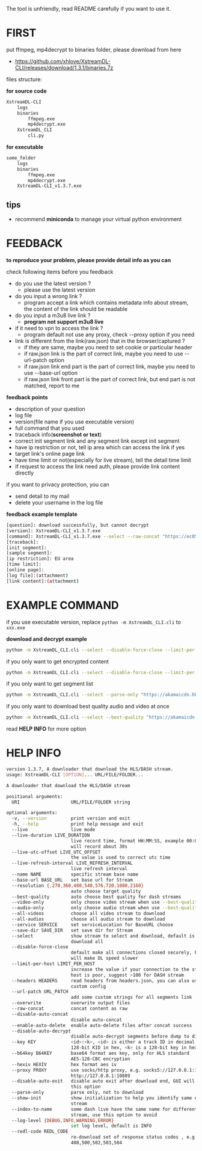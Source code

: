 The tool is unfriendly, read README carefully if you want to use it.

# FIRST

put ffmpeg, mp4decrypt to binaries folder, please download from here

- https://github.com/xhlove/XstreamDL-CLI/releases/download/1.3.1/binaries.7z

files structure:

**for source code**

```bash
XstreamDL-CLI
    logs
    binaries
        ffmpeg.exe
        mp4decrypt.exe
    XstreamDL_CLI
        cli.py
```

**for executable**

```bash
some_folder
    logs
    binaries
        ffmpeg.exe
        mp4decrypt.exe
    XstreamDL-CLI_v1.3.7.exe
```

## tips

- recommend **miniconda** to manage your virtual python environment

# FEEDBACK

**to reproduce your problem, please provide detail info as you can**

check following items before you feedback

- do you use the latest version ?
    - please use the latest version
- do you input a wrong link ?
    - program accept a link which contains metadata info about stream, the content of the link should be readable
- do you input a m3u8 live link ?
    - **program not support m3u8 live**
- if it need to vpn to access the link ?
    - program default not use any proxy, check --proxy option if you need
- link is different from the link(raw.json) that in the browser/captured ?
    - if they are same, maybe you need to set cookie or particular header
    - if raw.json link is the part of correct link, maybe you need to use --url-patch option
    - if raw.json link end part is the part of correct link, maybe you need to use --base-url option
    - if raw.json link front part is the part of correct link, but end part is not matched, report to me

**feedback points**

- description of your question
- log file
- version(file name if you use executable version)
- full command that you used
- traceback info(**screenshot or text**)
- correct init segment link and any segment link except init segment
- have ip restriction or not, tell ip area which can access the link if yes
- target link's online page link
- have time limit or not(especially for live stream), tell the detail time limit
- if request to access the link need auth, please provide link content directly

if you want to privacy protection, you can

- send detail to my mail
- delete your username in the log file

**feedback example template**

```bash
[question]: download successfully, but cannot decrypt
[version]: XstreamDL-CLI_v1.3.7.exe
[command]: XstreamDL-CLI_v1.3.7.exe --select --raw-concat "https://ec05-poz1.waw2.cache.orange.pl/canal/v/canal/vod/store01/FPL_Y6mY2VScXBCoXRHn6R9K/_/hd4-hssdrm02.ism/manifest"
[traceback]:
[init segment]:
[sample segment]:
[ip restriction]: EU area
[time limit]:
[online page]:
[log file]:(attachment)
[link content]:(attachment)
```

# EXAMPLE COMMAND

if you use executable version, replace `python -m XstreamDL_CLI.cli` to `xxx.exe`

**download and decrypt example**

```bash
python -m XstreamDL_CLI.cli --select --disable-force-close --limit-per-host 100 --key f31203576a323d09d0c305d236a0c793:00fa546ee19f98fc0044237d2ceb820b "https://akamaicdn.hbogo.eu/a9626f47-b065-2a26-43f9-a3094fb7c4d3_hbo/COMP/29223422_hun_comp_d35eda69-a367-4b47-aa0c-a51032d94be2_3400000_v2.ism/manifest"
```

if you only want to get encrypted content

```bash
python -m XstreamDL_CLI.cli --select --disable-force-close --limit-per-host 100 --raw-concat "https://akamaicdn.hbogo.eu/a9626f47-b065-2a26-43f9-a3094fb7c4d3_hbo/COMP/29223422_hun_comp_d35eda69-a367-4b47-aa0c-a51032d94be2_3400000_v2.ism/manifest"
```

if you only want to get segment list

```bash
python -m XstreamDL_CLI.cli --select --parse-only "https://akamaicdn.hbogo.eu/a9626f47-b065-2a26-43f9-a3094fb7c4d3_hbo/COMP/29223422_hun_comp_d35eda69-a367-4b47-aa0c-a51032d94be2_3400000_v2.ism/manifest"
```

if you only want to download best quality audio and video at once

```bash
python -m XstreamDL_CLI.cli --select --best-quality "https://akamaicdn.hbogo.eu/a9626f47-b065-2a26-43f9-a3094fb7c4d3_hbo/COMP/29223422_hun_comp_d35eda69-a367-4b47-aa0c-a51032d94be2_3400000_v2.ism/manifest"
```

read **HELP INFO** for more option

# HELP INFO

```bash
version 1.3.7, A downloader that download the HLS/DASH stream.
usage: XstreamDL-CLI [OPTION]... URL/FILE/FOLDER...

A downloader that download the HLS/DASH stream     

positional arguments:
  URI                   URL/FILE/FOLDER string     

optional arguments:
  -v, --version         print version and exit
  -h, --help            print help message and exit
  --live                live mode
  --live-duration LIVE_DURATION
                        live record time, format HH:MM:SS, example 00:00:30
                        will record about 30s
  --live-utc-offset LIVE_UTC_OFFSET
                        the value is used to correct utc time
  --live-refresh-interval LIVE_REFRESH_INTERVAL
                        live refresh interval
  --name NAME           specific stream base name
  --base-url BASE_URL   set base url for Stream
  --resolution {,270,360,480,540,576,720,1080,2160}
                        auto choose target quality
  --best-quality        auto choose best quality for dash streams
  --video-only          only choose video stream when use --best-quality
  --audio-only          only choose audio stream when use --best-quality
  --all-videos          choose all video stream to download
  --all-audios          choose all audio stream to download
  --service SERVICE     set serviceLocation for BaseURL choose
  --save-dir SAVE_DIR   set save dir for Stream
  --select              show stream to select and download, default is to
                        download all
  --disable-force-close
                        default make all connections closed securely, but it
                        will make DL speed slower
  --limit-per-host LIMIT_PER_HOST
                        increase the value if your connection to the stream
                        host is poor, suggest >100 for DASH stream
  --headers HEADERS     read headers from headers.json, you can also use
                        custom config
  --url-patch URL_PATCH
                        add some custom strings for all segments link
  --overwrite           overwrite output files
  --raw-concat          concat content as raw
  --disable-auto-concat
                        disable auto-concat
  --enable-auto-delete  enable auto-delete files after concat success
  --disable-auto-decrypt
                        disable auto-decrypt segments before dump to disk
  --key KEY             <id>:<k>, <id> is either a track ID in decimal or a
                        128-bit KID in hex, <k> is a 128-bit key in hex
  --b64key B64KEY       base64 format aes key, only for HLS standard
                        AES-128-CBC encryption
  --hexiv HEXIV         hex format aes iv
  --proxy PROXY         use socks/http proxy, e.g. socks5://127.0.0.1:10808 or
                        http://127.0.0.1:10809
  --disable-auto-exit   disable auto exit after download end, GUI will use
                        this option
  --parse-only          parse only, not to download
  --show-init           show initialization to help you identify same name
                        stream
  --index-to-name       some dash live have the same name for different
                        stream, use this option to avoid
  --log-level {DEBUG,INFO,WARNING,ERROR}
                        set log level, default is INFO
  --redl-code REDL_CODE
                        re-download set of response status codes , e.g.
                        408,500,502,503,504
```